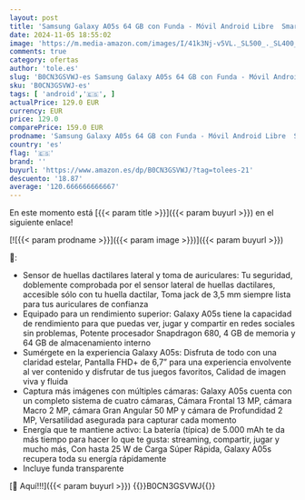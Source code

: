 ```yaml
---
layout: post
title: 'Samsung Galaxy A05s 64 GB con Funda - Móvil Android Libre  Smartphone con Cámara Frontal 13 MP  Carga Rápida  Plateado   Versión Española '
date: 2024-11-05 18:55:02
image: 'https://m.media-amazon.com/images/I/41k3Nj-v5VL._SL500_._SL400_.jpg'
comments: true
category: ofertas
author: 'tole.es'
slug: 'B0CN3GSVWJ-es Samsung Galaxy A05s 64 GB con Funda - Móvil Android Libre...'
sku: 'B0CN3GSVWJ-es'
tags: [ 'android','🇪🇸', ]
actualPrice: 129.0 EUR
currency: EUR
price: 129.0
comparePrice: 159.0 EUR
prodname: 'Samsung Galaxy A05s 64 GB con Funda - Móvil Android Libre  Smartphone con Cámara Frontal 13 MP  Carga Rápida  Plateado   Versión Española '
country: 'es'
flag: '🇪🇸'
brand: ''
buyurl: 'https://www.amazon.es/dp/B0CN3GSVWJ/?tag=tolees-21'
descuento: '18.87'
average: '120.666666666667'
---
```


En este momento está [{{< param title >}}]({{< param buyurl >}}) en el siguiente enlace!

[![{{< param prodname >}}]({{< param image >}})]({{< param buyurl >}})

🔎:

- Sensor de huellas dactilares lateral y toma de auriculares: Tu seguridad, doblemente comprobada por el sensor lateral de huellas dactilares, accesible sólo con tu huella dactilar, Toma jack de 3,5 mm siempre lista para tus auriculares de confianza
- Equipado para un rendimiento superior: Galaxy A05s tiene la capacidad de rendimiento para que puedas ver, jugar y compartir en redes sociales sin problemas, Potente procesador Snapdragon 680, 4 GB de memoria y 64 GB de almacenamiento interno
- Sumérgete en la experiencia Galaxy A05s: Disfruta de todo con una claridad estelar, Pantalla FHD+ de 6,7” para una experiencia envolvente al ver contenido y disfrutar de tus juegos favoritos, Calidad de imagen viva y fluida
- Captura más imágenes con múltiples cámaras: Galaxy A05s cuenta con un completo sistema de cuatro cámaras, Cámara Frontal 13 MP, cámara Macro 2 MP, cámara Gran Angular 50 MP y cámara de Profundidad 2 MP, Versatilidad asegurada para capturar cada momento
- Energía que te mantiene activo: La batería (típica) de 5.000 mAh te da más tiempo para hacer lo que te gusta: streaming, compartir, jugar y mucho más, Con hasta 25 W de Carga Súper Rápida, Galaxy A05s recupera toda su energía rápidamente
- Incluye funda transparente

[🛒 Aquí!!!]({{< param buyurl >}})
{{<world>}}B0CN3GSVWJ{{</world>}}
